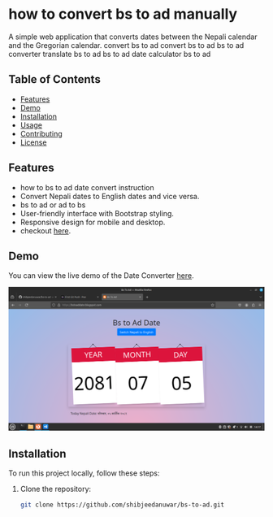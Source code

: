 # how to convert bs to ad manually

A simple web application that converts dates between the Nepali calendar and the Gregorian calendar.
convert bs to ad
convert bs to ad
bs to ad converter
translate bs to ad
bs to ad
date calculator bs to ad
## Table of Contents

- [Features](#features)
- [Demo](#demo)
- [Installation](#installation)
- [Usage](#usage)
- [Contributing](#contributing)
- [License](#license)

## Features
- how to bs to ad date convert instruction
- Convert Nepali dates to English dates and vice versa.
- bs to ad  or ad to bs
- User-friendly interface with Bootstrap styling.
- Responsive design for mobile and desktop.
- checkout [here](https://bstoad.online/).

## Demo

You can view the live demo of the Date Converter [here](https://bstoad.online/).

![Screenshot of Date Converter](assets/images/Nepali-date.png)

## Installation

To run this project locally, follow these steps:

1. Clone the repository:

   ```bash
   git clone https://github.com/shibjeedanuwar/bs-to-ad.git
  
